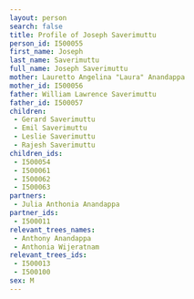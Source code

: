 ```yaml
---
layout: person
search: false
title: Profile of Joseph Saverimuttu
person_id: I500055
first_name: Joseph
last_name: Saverimuttu
full_name: Joseph Saverimuttu
mother: Lauretto Angelina "Laura" Anandappa
mother_id: I500056
father: William Lawrence Saverimuttu
father_id: I500057
children:
 - Gerard Saverimuttu
 - Emil Saverimuttu
 - Leslie Saverimuttu
 - Rajesh Saverimuttu
children_ids:
 - I500054
 - I500061
 - I500062
 - I500063
partners:
 - Julia Anthonia Anandappa
partner_ids:
 - I500011
relevant_trees_names:
 - Anthony Anandappa
 - Anthonia Wijeratnam
relevant_trees_ids:
 - I500013
 - I500100
sex: M
---
```


